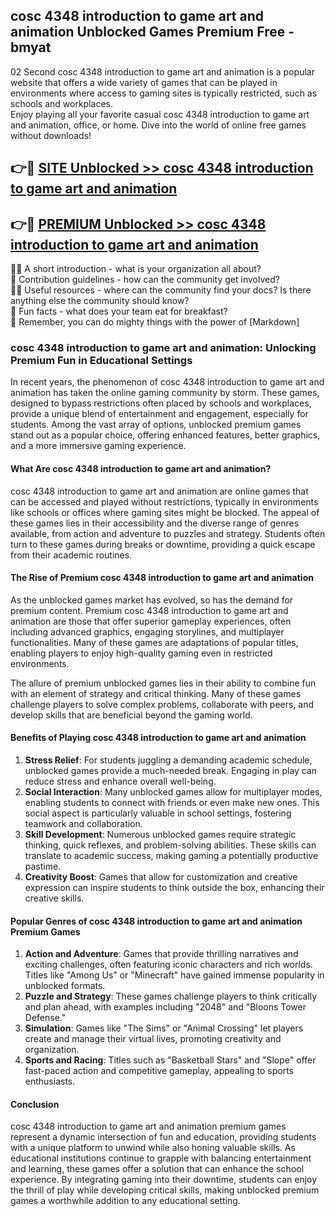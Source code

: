 ## cosc 4348 introduction to game art and animation Unblocked Games Premium Free - bmyat

02 Second cosc 4348 introduction to game art and animation is a popular website that offers a wide variety of games that can be played in environments where access to gaming sites is typically restricted, such as schools and workplaces.  
Enjoy playing all your favorite casual cosc 4348 introduction to game art and animation, office, or home. Dive into the world of online free games without downloads!

## 👉🔴 [SITE Unblocked >> cosc 4348 introduction to game art and animation](http://freeplayer.one?title=cosc_4348_introduction_to_game_art_and_animation&ref=13D)

## 👉🔴 [PREMIUM Unblocked >> cosc 4348 introduction to game art and animation](http://freeplayer.one?title=cosc_4348_introduction_to_game_art_and_animation&ref=13D)

🙋‍♀️ A short introduction - what is your organization all about?  
🌈 Contribution guidelines - how can the community get involved?  
👩‍💻 Useful resources - where can the community find your docs? Is there anything else the community should know?  
🍿 Fun facts - what does your team eat for breakfast?  
🧙 Remember, you can do mighty things with the power of [Markdown]

### cosc 4348 introduction to game art and animation: Unlocking Premium Fun in Educational Settings

In recent years, the phenomenon of cosc 4348 introduction to game art and animation has taken the online gaming community by storm. These games, designed to bypass restrictions often placed by schools and workplaces, provide a unique blend of entertainment and engagement, especially for students. Among the vast array of options, unblocked premium games stand out as a popular choice, offering enhanced features, better graphics, and a more immersive gaming experience.

#### What Are cosc 4348 introduction to game art and animation?

cosc 4348 introduction to game art and animation are online games that can be accessed and played without restrictions, typically in environments like schools or offices where gaming sites might be blocked. The appeal of these games lies in their accessibility and the diverse range of genres available, from action and adventure to puzzles and strategy. Students often turn to these games during breaks or downtime, providing a quick escape from their academic routines.

#### The Rise of Premium cosc 4348 introduction to game art and animation

As the unblocked games market has evolved, so has the demand for premium content. Premium cosc 4348 introduction to game art and animation are those that offer superior gameplay experiences, often including advanced graphics, engaging storylines, and multiplayer functionalities. Many of these games are adaptations of popular titles, enabling players to enjoy high-quality gaming even in restricted environments.

The allure of premium unblocked games lies in their ability to combine fun with an element of strategy and critical thinking. Many of these games challenge players to solve complex problems, collaborate with peers, and develop skills that are beneficial beyond the gaming world.

#### Benefits of Playing cosc 4348 introduction to game art and animation

1.  **Stress Relief**: For students juggling a demanding academic schedule, unblocked games provide a much-needed break. Engaging in play can reduce stress and enhance overall well-being.
2.  **Social Interaction**: Many unblocked games allow for multiplayer modes, enabling students to connect with friends or even make new ones. This social aspect is particularly valuable in school settings, fostering teamwork and collaboration.
3.  **Skill Development**: Numerous unblocked games require strategic thinking, quick reflexes, and problem-solving abilities. These skills can translate to academic success, making gaming a potentially productive pastime.
4.  **Creativity Boost**: Games that allow for customization and creative expression can inspire students to think outside the box, enhancing their creative skills.

#### Popular Genres of cosc 4348 introduction to game art and animation Premium Games

1.  **Action and Adventure**: Games that provide thrilling narratives and exciting challenges, often featuring iconic characters and rich worlds. Titles like "Among Us" or "Minecraft" have gained immense popularity in unblocked formats.
2.  **Puzzle and Strategy**: These games challenge players to think critically and plan ahead, with examples including "2048" and "Bloons Tower Defense."
3.  **Simulation**: Games like "The Sims" or "Animal Crossing" let players create and manage their virtual lives, promoting creativity and organization.
4.  **Sports and Racing**: Titles such as "Basketball Stars" and "Slope" offer fast-paced action and competitive gameplay, appealing to sports enthusiasts.

#### Conclusion

cosc 4348 introduction to game art and animation premium games represent a dynamic intersection of fun and education, providing students with a unique platform to unwind while also honing valuable skills. As educational institutions continue to grapple with balancing entertainment and learning, these games offer a solution that can enhance the school experience. By integrating gaming into their downtime, students can enjoy the thrill of play while developing critical skills, making unblocked premium games a worthwhile addition to any educational setting.